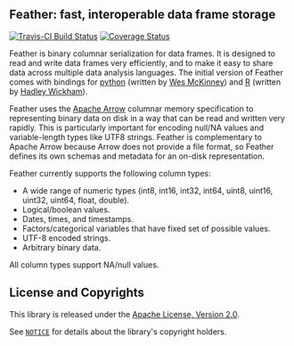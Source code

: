 ## Feather: fast, interoperable data frame storage

[![Travis-CI Build Status](https://travis-ci.org/wesm/feather.svg?branch=master)](https://travis-ci.org/wesm/feather) [![Coverage Status](https://img.shields.io/codecov/c/github/wesm/feather/master.svg)](https://codecov.io/github/wesm/feather?branch=master)

Feather is binary columnar serialization for data frames. It is designed to
read and write data frames very efficiently, and to make it easy to share data
across multiple data analysis languages. The initial version of Feather comes
with bindings for [python](python/) (written by [Wes
McKinney](https://github.com/wesm)) and [R](R/) (written by [Hadley
Wickham](https://github.com/hadley/)).

Feather uses the [Apache Arrow](https://arrow.apache.org) columnar memory
specification to representing binary data on disk in a way that can be read
and written very rapidly. This is particularly important for encoding
null/NA values and variable-length types like UTF8 strings. Feather is
complementary to Apache Arrow because Arrow does not provide a file format,
so Feather defines its own schemas and metadata for an on-disk representation.

Feather currently supports the following column types:

* A wide range of numeric types (int8, int16, int32, int64, uint8, uint16,
  uint32, uint64, float, double).
* Logical/boolean values.
* Dates, times, and timestamps.
* Factors/categorical variables that have fixed set of possible values.
* UTF-8 encoded strings.
* Arbitrary binary data.

All column types support NA/null values.

## License and Copyrights

This library is released under the [Apache License, Version 2.0](LICENSE.txt).

See [`NOTICE`](NOTICE) for details about the library's copyright holders.
